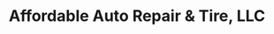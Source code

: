 ---
title: "Affordable Auto Repair & Tire, LLC"
url: /marthasville/affordable-auto-repair-und-tire-llc/
shop: Autowerkstatt
---